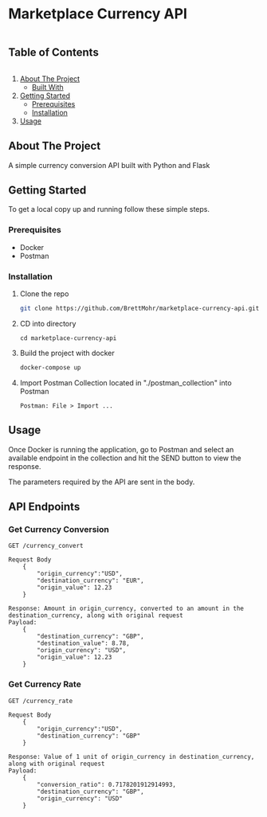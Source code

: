 # Marketplace Currency API

<!-- TABLE OF CONTENTS -->

  <summary><h2 style="display: inline-block">Table of Contents</h2></summary>
  <ol>
    <li>
      <a href="#about-the-project">About The Project</a>
      <ul>
        <li><a href="#built-with">Built With</a></li>
      </ul>
    </li>
    <li>
      <a href="#getting-started">Getting Started</a>
      <ul>
        <li><a href="#prerequisites">Prerequisites</a></li>
        <li><a href="#installation">Installation</a></li>
      </ul>
    </li>
    <li><a href="#usage">Usage</a></li>
  </ol>


<!-- ABOUT THE PROJECT -->

## About The Project

A simple currency conversion API built with Python and Flask

<!-- GETTING STARTED -->

## Getting Started

To get a local copy up and running follow these simple steps.

### Prerequisites

- Docker
- Postman

### Installation

1. Clone the repo
   ```sh
   git clone https://github.com/BrettMohr/marketplace-currency-api.git
   ```
2. CD into directory
   ```
   cd marketplace-currency-api
   ```
3. Build the project with docker
   ```sh
   docker-compose up
   ```
4. Import Postman Collection located in "./postman_collection" into Postman

   ```
   Postman: File > Import ...
   ```

<!-- USAGE EXAMPLES -->

## Usage

Once Docker is running the application, go to Postman and select an available endpoint in the collection and hit the SEND button to view the response.

The parameters required by the API are sent in the body.

## API Endpoints

### Get Currency Conversion

    GET /currency_convert

    Request Body
        {
            "origin_currency":"USD",
            "destination_currency": "EUR",
            "origin_value": 12.23
        }

    Response: Amount in origin_currency, converted to an amount in the destination_currency, along with original request
    Payload:
        {
            "destination_currency": "GBP",
            "destination_value": 8.78,
            "origin_currency": "USD",
            "origin_value": 12.23
        }

### Get Currency Rate

    GET /currency_rate

    Request Body
        {
            "origin_currency":"USD",
            "destination_currency": "GBP"
        }

    Response: Value of 1 unit of origin_currency in destination_currency, along with original request
    Payload:
        {
            "conversion_ratio": 0.7178201912914993,
            "destination_currency": "GBP",
            "origin_currency": "USD"
        }

